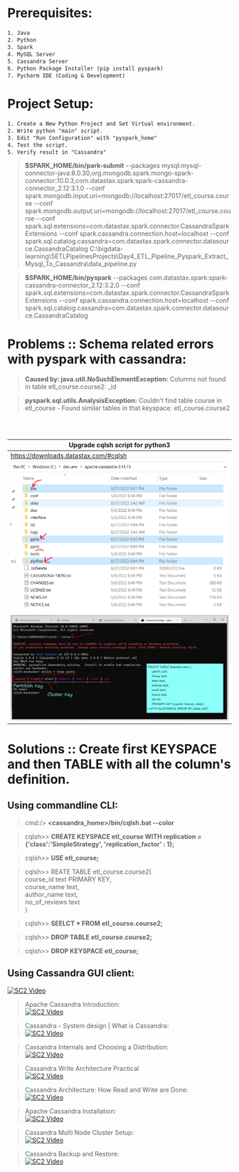 # Prerequisites:
	1. Java
	2. Python
	3. Spark
	4. MySQL Server
	5. Cassandra Server
	6. Python Package Installer (pip install pyspark)
	7. Pycharm IDE (Coding & Development)

# Project Setup:
	1. Create a New Python Project and Set Virtual environment.
	2. Write python "main" script.
	3. Edit "Run Configuration" with "pyspark_home"
	4. Test the script.
	5. Verify result in "Cassandra"


> **$SPARK_HOME/bin/park-submit** --packages mysql:mysql-connector-java:8.0.30,org.mongodb.spark:mongo-spark-connector:10.0.3,com.datastax.spark:spark-cassandra-connector_2.12:3.1.0 --conf spark.mongodb.input.uri=mongodb://localhost:27017/etl_course.course --conf spark.mongodb.output.uri=mongodb://localhost:27017/etl_course.course --conf spark.sql.extensions=com.datastax.spark.connector.CassandraSparkExtensions --conf spark.cassandra.connection.host=localhost --conf spark.sql.catalog.cassandra=com.datastax.spark.connector.datasource.CassandraCatalog C:\bigdata-learning\5ETLPipelinesProjects\Day4_ETL_Pipeline_Pyspark_Extract_Mysql_To_Cassandra\data_pipeline.py

> **$SPARK_HOME/bin/pyspark** --packages com.datastax.spark:spark-cassandra-connector_2.12:3.2.0 --conf spark.sql.extensions=com.datastax.spark.connector.CassandraSparkExtensions --conf spark.cassandra.connection.host=localhost --conf spark.sql.catalog.cassandra=com.datastax.spark.connector.datasource.CassandraCatalog

# Problems :: Schema related errors with pyspark with cassandra:
> **Caused by: java.util.NoSuchElementException:** Columns not found in table etl_course.course2: _id

> **pyspark.sql.utils.AnalysisException:** Couldn't find table course in etl_course - Found similar tables in that keyspace: etl_course.course2

<br />
<br />

| Upgrade cqlsh script for python3  | 
| -------------                     | 
| https://downloads.datastax.com/#cqlsh |
| ![IMG_PNG](cqlsh_changes.PNG) ![IMG_PNG](cqlsh_enable_color_code.PNG) |

# Solutions :: Create first KEYSPACE and then TABLE with all the column's definition.
## Using commandline CLI:
> cmd:/> **<cassandra_home>/bin/cqlsh.bat --color**

> cqlsh>> **CREATE KEYSPACE etl_course WITH replication = {'class':'SimpleStrategy', 'replication_factor' : 1};**

> cqlsh>> **USE etl_course;**

> cqlsh>> REATE TABLE etl_course.course2( \
 			course_id text PRIMARY KEY, \
     		course_name text, \
  			author_name text, \
  			no_of_reviews text \
 		)

> cqlsh>> **SEELCT * FROM etl_course.course2;**

> cqlsh>> **DROP TABLE etl_course.course2;**

> cqlsh>> **DROP KEYSPACE etl_course;**

## Using Cassandra GUI client:
[![SC2 Video](https://img.youtube.com/vi/zCHe3V50kVs/0.jpg)](https://www.youtube.com/watch?v=zCHe3V50kVs)

> Apache Cassandra Introduction: \
[![SC2 Video](https://img.youtube.com/vi/AgT_hopun-c/0.jpg)](https://www.youtube.com/watch?v=AgT_hopun-c&list=RDCMUC9xghV-TcBwGvK-aEMhpt5w&index=41)

> Cassandra - System design | What is Cassandra: \
[![SC2 Video](https://img.youtube.com/vi/y9wgnS-5Qxg/0.jpg)](https://www.youtube.com/watch?v=y9wgnS-5Qxg)

> Cassandra Internals and Choosing a Distribution: \
[![SC2 Video](https://img.youtube.com/vi/uossfVwxWXk/0.jpg)](https://www.youtube.com/watch?v=uossfVwxWXk)

> Cassandra Write Architecture Practical \
[![SC2 Video](https://img.youtube.com/vi/1pOQFuIpawU/0.jpg)](https://www.youtube.com/watch?v=1pOQFuIpawU&list=RDCMUC9xghV-TcBwGvK-aEMhpt5w&index=20)

> Cassandra Architecture: How Read and Write are Done: \
[![SC2 Video](https://img.youtube.com/vi/JEwkI0W-wAk/0.jpg)](https://www.youtube.com/watch?v=JEwkI0W-wAk)

> Apache Cassandra Installation: \
[![SC2 Video](https://img.youtube.com/vi/Ty147JhU0hg/0.jpg)](https://www.youtube.com/watch?v=Ty147JhU0hg)

> Cassandra Multi Node Cluster Setup: \
[![SC2 Video](https://img.youtube.com/vi/MceviB8j1mY/0.jpg)](https://www.youtube.com/watch?v=MceviB8j1mY&list=PLLa_h7BriLH1hYHxg9rq8w5Fq7dhbyKZb&index=7)

> Cassandra Backup and Restore: \
[![SC2 Video](https://img.youtube.com/vi/Uw1hez8Ry7c/0.jpg)](https://www.youtube.com/watch?v=Uw1hez8Ry7c)
